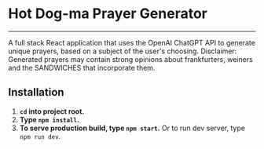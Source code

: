 # Hot Dog-ma Prayer Generator
---

A full stack React application that uses the OpenAI ChatGPT API to generate unique prayers, based on a subject of the user's choosing. Disclaimer: Generated prayers may contain strong opinions about frankfurters, weiners and the SANDWICHES that incorporate them.

## Installation

1. **`cd` into project root.**
2. **Type `npm install`.**
3. **To serve production build, type `npm start`.** Or to run dev server, type `npm run dev`.